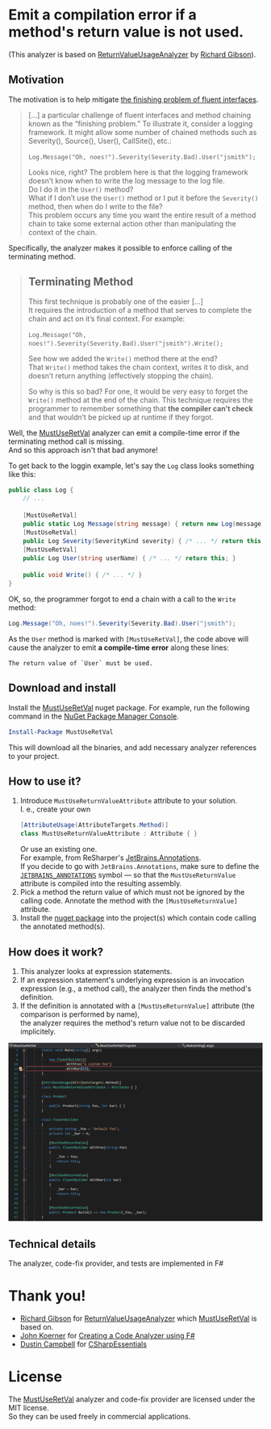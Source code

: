 # Emit a compilation error if a method's return value is not used.
(This analyzer is based on [ReturnValueUsageAnalyzer](https://github.com/Richiban/Richiban.Analyzer/tree/master/ReturnValueUsageAnalyzer/ReturnValueUsageAnalyzer) by [Richard Gibson](https://github.com/Richiban)).

## Motivation

The motivation is to help mitigate [the finishing problem of fluent interfaces](https://daveaglick.com/posts/method-chaining-fluent-interfaces-and-the-finishing-problem).

> [...] a particular challenge of fluent interfaces and method chaining known as the “finishing problem.” To illustrate it, consider a logging framework. It might allow some number of chained methods such as Severity(), Source(), User(), CallSite(), etc.:  
>  
> `Log.Message("Oh, noes!").Severity(Severity.Bad).User("jsmith");`  
>  
> Looks nice, right? The problem here is that the logging framework doesn’t know when to write the log message to the log file.  
Do I do it in the `User()` method?  
What if I don’t use the `User()` method or I put it before the `Severity()` method, then when do I write to the file?  
This problem occurs any time you want the entire result of a method chain to take some external action other than manipulating the context of the chain.

Specifically, the analyzer makes it possible to enforce calling of the terminating method.

> ## Terminating Method
> 
> This first technique is probably one of the easier [...]  
> It requires the introduction of a method that serves to complete the chain and act on it’s final context. For example:
> 
> `Log.Message("Oh, noes!").Severity(Severity.Bad).User("jsmith").Write();`
> 
> See how we added the `Write()` method there at the end?  
> That `Write()` method takes the chain context, writes it to disk, and doesn’t return anything (effectively stopping the chain).  
>  
> So why is this so bad? For one, it would be very easy to forget the `Write()` method at the end of the chain. This technique requires the programmer to remember something that **the compiler can’t check** and that wouldn’t be picked up at runtime if they forgot.

Well, the [MustUseRetVal](https://www.nuget.org/packages/MustUseRetVal) analyzer can emit a compile-time error if the terminating method call is missing.  
And so this approach isn't that bad anymore!

To get back to the loggin example, let's say the `Log` class looks something like this:
```csharp
public class Log {
    // ...
    
    [MustUseRetVal]
    public static Log Message(string message) { return new Log(message); }
    [MustUseRetVal]
    public Log Severity(SeverityKind severity) { /* ... */ return this; }
    [MustUseRetVal]
    public Log User(string userName) { /* ... */ return this; }
    
    public void Write() { /* ... */ }
}
```

OK, so, the programmer forgot to end a chain with a call to the `Write` method:  
```csharp
Log.Message("Oh, noes!").Severity(Severity.Bad).User("jsmith");
```
As the `User` method is marked with `[MustUseRetVal]`, the code above will cause the analyzer to emit **a compile-time error** along these lines: 
```
The return value of `User` must be used.
```

## Download and install

Install the [MustUseRetVal](https://www.nuget.org/packages/MustUseRetVal) nuget package.
For example, run the following command in the [NuGet Package Manager Console](https://docs.microsoft.com/en-us/nuget/tools/package-manager-console).

```powershell
Install-Package MustUseRetVal
```
   
This will download all the binaries, and add necessary analyzer references to your project.

## How to use it?

1. Introduce `MustUseReturnValueAttribute` attribute to your solution.  
   I. e., create your own  
   ```csharp
   [AttributeUsage(AttributeTargets.Method)]
   class MustUseReturnValueAttribute : Attribute { }
   ```
   Or use an existing one.   
   For example, from ReSharper's [JetBrains.Annotations](https://www.nuget.org/packages/JetBrains.Annotations).  
   If you decide to go with `JetBrains.Annotations`, make sure to define the [`JETBRAINS_ANNOTATIONS`](https://blog.jetbrains.com/dotnet/2015/08/12/how-to-use-jetbrains-annotations-to-improve-resharper-inspections/) symbol &mdash; so that the `MustUseReturnValue` attribute is compiled into the resulting assembly.
2. Pick a method the return value of which must not be ignored by the calling code. Annotate the method with the `[MustUseReturnValue]` attribute.
3. Install the [nuget package](https://www.nuget.org/packages/MustUseRetVal) into the project(s) which contain code calling the annotated method(s).

## How does it work?

1. This analyzer looks at expression statements.
2. If an expression statement's underlying expression is an invocation expression (e.g., a method call), the analyzer then finds the method's definition.
3. If the definition is annotated with a `[MustUseReturnValue]` attribute (the comparison is performed by name),  
   the analyzer requires the method's return value not to be discarded implicitely.

![The MustUseRetVal analyzer in action](./must-use-ret-val-demo.gif)

## Technical details

The analyzer, code-fix provider, and tests are implemented in F#

# Thank you!

- [Richard Gibson](https://github.com/Richiban) for [ReturnValueUsageAnalyzer](https://github.com/Richiban/Richiban.Analyzer/tree/master/ReturnValueUsageAnalyzer/ReturnValueUsageAnalyzer) which [MustUseRetVal](https://github.com/mykolav/must-use-ret-val-fs) is based on.
- [John Koerner](https://github.com/johnkoerner) for [Creating a Code Analyzer using F#](https://johnkoerner.com/code-analysis/creating-a-code-analyzer-using-f/)
- [Dustin Campbell](https://github.com/DustinCampbell) for [CSharpEssentials](https://github.com/DustinCampbell/CSharpEssentials)

# License

The [MustUseRetVal](https://github.com/mykolav/must-use-ret-val-fs) analyzer and code-fix provider are licensed under the MIT license.  
So they can be used freely in commercial applications.
